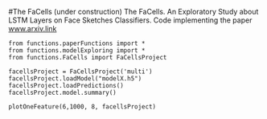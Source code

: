 #The FaCells (under construction)
The FaCells. An Exploratory Study about LSTM Layers on Face Sketches Classifiers.
Code implementing the paper www.arxiv.link
 
    from functions.paperFunctions import *
    from functions.modelExploring import *
    from functions.FaCells import FaCellsProject

    facellsProject = FaCellsProject('multi')
    facellsProject.loadModel("modelX.h5")
    facellsProject.loadPredictions()
    facellsProject.model.summary()

    plotOneFeature(6,1000, 8, facellsProject)
  
